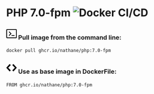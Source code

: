# PHP 7.0-fpm ![Docker CI/CD](https://github.com/nathane/php/workflows/Docker%20CI/CD/badge.svg?branch=7.0-fpm)

### ![Terminal](icons/terminal.svg) Pull image from the command line:

```
docker pull ghcr.io/nathane/php:7.0-fpm
```

### ![Code](icons/code.svg) Use as base image in DockerFile:

```
FROM ghcr.io/nathane/php:7.0-fpm
```
